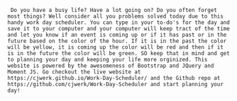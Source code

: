      Do you have a busy life? Have a lot going on? Do you often forget most things? Well consider all you problems solved today due to this handy work day scheduler. You can type in your to-do's for the day and save it to your computer and your computer will keep tract of the time and let you know if an event is coming up or if it has past or in the future based on the color of the hour. If it is in the past the color will be yellow, it is coming up the color will be red and then if it is in the future the color will be green. SO keep that in mind and get to planning your day and keeping your life more orginized. This website is powered by the awesomeness of Bootstrap and JQuery and Moment JS. Go checkout the live website at https://cjwerk.github.io/Work-Day-Scheduler/ and the Github repo at https://github.com/cjwerk/Work-Day-Scheduler and start planning your day!
